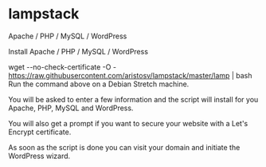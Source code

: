 # lampstack
Apache / PHP / MySQL / WordPress

Install Apache / PHP / MySQL / WordPress

wget --no-check-certificate -O - https://raw.githubusercontent.com/aristosv/lampstack/master/lamp | bash
Run the command above on a Debian Stretch machine.

You will be asked to enter a few information and the script will install for you Apache, PHP, MySQL and WordPress.

You will also get a prompt if you want to secure your website with a Let's Encrypt certificate.

As soon as the script is done you can visit your domain and initiate the WordPress wizard.
